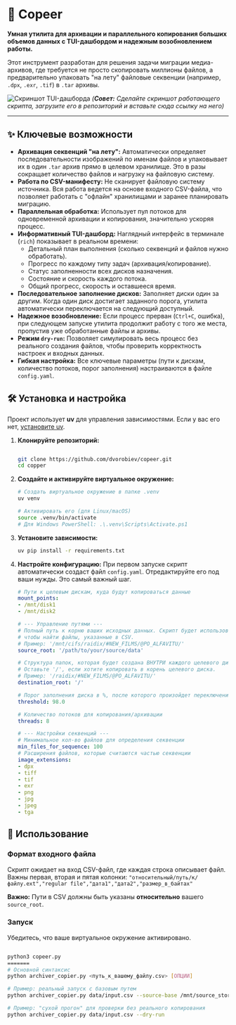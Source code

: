 
# 🚀 Copeer


**Умная утилита для архивации и параллельного копирования больших объемов данных с TUI-дашбордом и надежным возобновлением работы.**

Этот инструмент разработан для решения задачи миграции медиа-архивов, где требуется не просто скопировать миллионы файлов, а предварительно упаковать "на лету" файловые секвенции (например, `.dpx`, `.exr`, `.tif`) в `.tar` архивы.

![Скриншот TUI-дашборда](httpsдобавьте_сюда_ссылку_на_скриншот.png)
*(**Совет:** Сделайте скриншот работающего скрипта, загрузите его в репозиторий и вставьте сюда ссылку на него)*

---

## ✨ Ключевые возможности

*   **Архивация секвенций "на лету":** Автоматически определяет последовательности изображений по именам файлов и упаковывает их в один `.tar` архив прямо в целевом хранилище. Это в разы сокращает количество файлов и нагрузку на файловую систему.
*   **Работа по CSV-манифесту:** Не сканирует файловую систему источника. Вся работа ведется на основе входного CSV-файла, что позволяет работать с "офлайн" хранилищами и заранее планировать миграцию.
*   **Параллельная обработка:** Использует пул потоков для одновременной архивации и копирования, значительно ускоряя процесс.
*   **Информативный TUI-дашборд:** Наглядный интерфейс в терминале (`rich`) показывает в реальном времени:
    *   Детальный план выполнения (сколько секвенций и файлов нужно обработать).
    *   Прогресс по каждому типу задач (архивация/копирование).
    *   Статус заполненности всех дисков назначения.
    *   Состояние и скорость каждого потока.
    *   Общий прогресс, скорость и оставшееся время.
*   **Последовательное заполнение дисков:** Заполняет диски один за другим. Когда один диск достигает заданного порога, утилита автоматически переключается на следующий доступный.
*   **Надежное возобновление:** Если процесс прерван (`Ctrl+C`, ошибка), при следующем запуске утилита продолжит работу с того же места, пропустив уже обработанные файлы и архивы.
*   **Режим `dry-run`:** Позволяет симулировать весь процесс без реального создания файлов, чтобы проверить корректность настроек и входных данных.
*   **Гибкая настройка:** Все ключевые параметры (пути к дискам, количество потоков, порог заполнения) настраиваются в файле `config.yaml`.

## 🛠️ Установка и настройка

Проект использует **uv** для управления зависимостями. Если у вас его нет, [установите uv](https://github.com/astral-sh/uv).

1.  **Клонируйте репозиторий:**
    ```bash

    git clone https://github.com/dvorobiev/copeer.git
    cd copper

    ```

2.  **Создайте и активируйте виртуальное окружение:**
    ```bash
    # Создать виртуальное окружение в папке .venv
    uv venv

    # Активировать его (для Linux/macOS)
    source .venv/bin/activate
    # Для Windows PowerShell: .\.venv\Scripts\Activate.ps1
    ```

3.  **Установите зависимости:**
    ```bash
    uv pip install -r requirements.txt
    ```

4.  **Настройте конфигурацию:**
    При первом запуске скрипт автоматически создаст файл `config.yaml`. Отредактируйте его под ваши нужды. Это самый важный шаг.

    ```yaml
    # Пути к целевым дискам, куда будут копироваться данные
    mount_points:
    - /mnt/disk1
    - /mnt/disk2

    # --- Управление путями ---
    # Полный путь к корню ваших исходных данных. Скрипт будет использовать его,
    # чтобы найти файлы, указанные в CSV.
    # Пример: '/mnt/cifs/raidix/#NEW_FILMS/@PO_ALFAVITU/'
    source_root: '/path/to/your/source/data'

    # Структура папок, которая будет создана ВНУТРИ каждого целевого диска.
    # Оставьте '/', если хотите копировать в корень целевого диска.
    # Пример: '/raidix/#NEW_FILMS/@PO_ALFAVITU/'
    destination_root: '/'

    # Порог заполнения диска в %, после которого произойдет переключение
    threshold: 98.0

    # Количество потоков для копирования/архивации
    threads: 8

    # --- Настройки секвенций ---
    # Минимальное кол-во файлов для определения секвенции
    min_files_for_sequence: 100
    # Расширения файлов, которые считаются частью секвенции
    image_extensions:
    - dpx
    - tiff
    - tif
    - exr
    - png
    - jpg
    - jpeg
    - tga
    ```

## 🚀 Использование

### Формат входного файла

Скрипт ожидает на вход CSV-файл, где каждая строка описывает файл. Важны первая, вторая и пятая колонки:
`"относительный/путь/к/файлу.ext","regular file","дата1","дата2","размер_в_байтах"`

**Важно:** Пути в CSV должны быть указаны **относительно** вашего `source_root`.

### Запуск

Убедитесь, что ваше виртуальное окружение активировано.

```bash

python3 copeer.py
=======
# Основной синтаксис
python archiver_copier.py <путь_к_вашему_файлу.csv> [ОПЦИИ]

# Пример: реальный запуск с базовым путем
python archiver_copier.py data/input.csv --source-base /mnt/source_storage

# Пример: "сухой прогон" для проверки без реального копирования
python archiver_copier.py data/input.csv --dry-run
